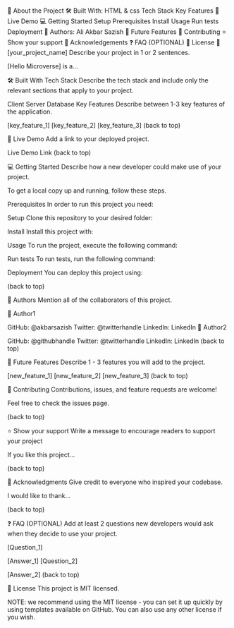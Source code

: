 📖 About the Project 
🛠 Built With: HTML & css
Tech Stack 
Key Features
🚀 Live Demo
💻 Getting Started
Setup
Prerequisites
Install
Usage
Run tests
Deployment
👥 Authors: Ali Akbar Sazish
🔭 Future Features
🤝 Contributing
⭐️ Show your support
🙏 Acknowledgements
❓ FAQ (OPTIONAL)
📝 License
📖 [your_project_name]
Describe your project in 1 or 2 sentences.

[Hello Microverse] is a...

🛠 Built With
Tech Stack
Describe the tech stack and include only the relevant sections that apply to your project.

Client
Server
Database
Key Features
Describe between 1-3 key features of the application.

[key_feature_1]
[key_feature_2]
[key_feature_3]
(back to top)

🚀 Live Demo
Add a link to your deployed project.

Live Demo Link
(back to top)

💻 Getting Started
Describe how a new developer could make use of your project.

To get a local copy up and running, follow these steps.

Prerequisites
In order to run this project you need:

Setup
Clone this repository to your desired folder:

Install
Install this project with: 

Usage
To run the project, execute the following command:

Run tests
To run tests, run the following command:

Deployment
You can deploy this project using:

(back to top)

👥 Authors
Mention all of the collaborators of this project.

👤 Author1

GitHub: @akbarsazish
Twitter: @twitterhandle
LinkedIn: LinkedIn
👤 Author2

GitHub: @githubhandle
Twitter: @twitterhandle
LinkedIn: LinkedIn
(back to top)

🔭 Future Features
Describe 1 - 3 features you will add to the project.

 [new_feature_1]
 [new_feature_2]
 [new_feature_3]
(back to top)

🤝 Contributing
Contributions, issues, and feature requests are welcome!

Feel free to check the issues page.

(back to top)

⭐️ Show your support
Write a message to encourage readers to support your project

If you like this project...

(back to top)

🙏 Acknowledgments
Give credit to everyone who inspired your codebase.

I would like to thank...

(back to top)

❓ FAQ (OPTIONAL)
Add at least 2 questions new developers would ask when they decide to use your project.

[Question_1]

[Answer_1]
[Question_2]

[Answer_2]
(back to top)

📝 License
This project is MIT licensed.

NOTE: we recommend using the MIT license - you can set it up quickly by using templates available on GitHub. You can also use any other license if you wish.

